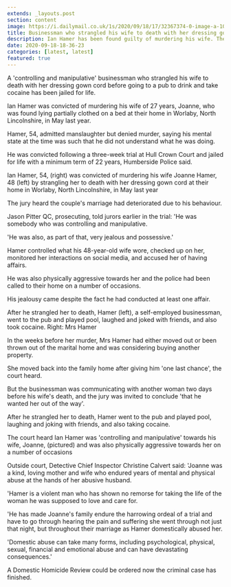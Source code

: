 ```yaml
---
extends: _layouts.post
section: content
image: https://i.dailymail.co.uk/1s/2020/09/18/17/32367374-0-image-a-10_1600446581205.jpg 
title: Businessman who strangled his wife to death with her dressing gown cord is jailed for life 
description: Ian Hamer has been found guilty of murdering his wife. The 54-year-old businessman strangled Joanne Hamer, 48, to death with her dressing gown cord at their home in North Lincolnshire. 
date: 2020-09-18-18-36-23 
categories: [latest, latest] 
featured: true 
--- 
```

A 'controlling and manipulative' businessman who strangled his wife to death with her dressing gown cord before going to a pub to drink and take cocaine has been jailed for life.

Ian Hamer was convicted of murdering his wife of 27 years, Joanne, who was found lying partially clothed on a bed at their home in Worlaby, North Lincolnshire, in May last year.

Hamer, 54, admitted manslaughter but denied murder, saying his mental state at the time was such that he did not understand what he was doing.

He was convicted following a three-week trial at Hull Crown Court and jailed for life with a minimum term of 22 years, Humberside Police said. 

Ian Hamer, 54, (right) was convicted of murdering his wife Joanne Hamer, 48 (left) by strangling her to death with her dressing gown cord at their home in Worlaby, North Lincolnshire, in May last year

The jury heard the couple's marriage had deteriorated due to his behaviour.

Jason Pitter QC, prosecuting, told jurors earlier in the trial: 'He was somebody who was controlling and manipulative.

'He was also, as part of that, very jealous and possessive.'

Hamer controlled what his 48-year-old wife wore, checked up on her, monitored her interactions on social media, and accused her of having affairs.

He was also physically aggressive towards her and the police had been called to their home on a number of occasions.

His jealousy came despite the fact he had conducted at least one affair. 

After he strangled her to death, Hamer (left), a self-employed businessman, went to the pub and played pool, laughed and joked with friends, and also took cocaine. Right: Mrs Hamer 

In the weeks before her murder, Mrs Hamer had either moved out or been thrown out of the marital home and was considering buying another property. 

She moved back into the family home after giving him 'one last chance', the court heard. 

But the businessman was communicating with another woman two days before his wife's death, and the jury was invited to conclude 'that he wanted her out of the way'.

After he strangled her to death, Hamer went to the pub and played pool, laughing and joking with friends, and also taking cocaine.

The court heard Ian Hamer was 'controlling and manipulative' towards his wife, Joanne, (pictured) and was also physically aggressive towards her on a number of occasions

Outside court, Detective Chief Inspector Christine Calvert said: 'Joanne was a kind, loving mother and wife who endured years of mental and physical abuse at the hands of her abusive husband.

'Hamer is a violent man who has shown no remorse for taking the life of the woman he was supposed to love and care for.

'He has made Joanne's family endure the harrowing ordeal of a trial and have to go through hearing the pain and suffering she went through not just that night, but throughout their marriage as Hamer domestically abused her.

'Domestic abuse can take many forms, including psychological, physical, sexual, financial and emotional abuse and can have devastating consequences.'

A Domestic Homicide Review could be ordered now the criminal case has finished.

